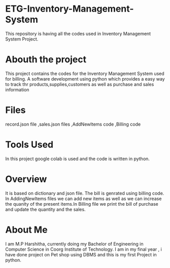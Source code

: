 # ETG-Inventory-Management-System
This repository is having all the codes used in Inventory Management System Project.


# Abouth the project
This project contains the codes for the Inventory Management System used for billing.
A software development using python which provides a easy way to track thr products,supplies,customers as well as purchase and sales information 


# Files
record.json file ,sales.json files ,AddNewItems code ,Billing code


# Tools Used
In this project google colab  is used and the code is written in python.
# Overview 
It is based on dictionary and json file. 
The bill is genrated using billing code.
In AddingNewItems files we can add new items as well as we can increase the quanity of the present items.In Billing file we print the bill of purchase and  update the quantity and the sales.


# About Me
I am M.P Harshitha, currently doing my Bachelor of Engineering in Computer Science in Coorg Institute of Technology.
I am in my final year , i have done project on Pet shop using DBMS and this is my first Project in python.
